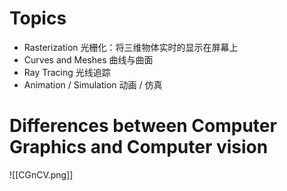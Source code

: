 # Topics

- Rasterization 光栅化：将三维物体实时的显示在屏幕上
- Curves and Meshes 曲线与曲面
- Ray Tracing 光线追踪
- Animation / Simulation 动画 / 仿真

# Differences between Computer Graphics and Computer vision

![[CGnCV.png]]

